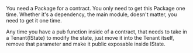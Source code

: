 You need a Package for a contract. You only need to get this Package one time. Whether it's a dependency, the main module, doesn't matter, you need  to get it one time.

Any time you have a pub function inside of a contract, that needs to take in a Tenant{IState} to modify the state, just move it into the Tenant itself, remove that parameter and make it public exposable inside IState.